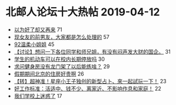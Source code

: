 # 北邮人论坛十大热帖 2019-04-12

- [以为好了却又再来](https://bbs.byr.cn/article/PsyHealthOnline/57656) 71
- [现女友的前男友，大家都是怎么处理的](https://bbs.byr.cn/article/Feeling/3106335) 57
- [92温柔小姐姐](https://bbs.byr.cn/article/Friends/1920222) 45
- [【讨论】想问一下各位同学和师兄姐，有没有闷声发大财的国企。](https://bbs.byr.cn/article/Job/2025940) 31
- [学生的机动车可以在校内长期停放吗](https://bbs.byr.cn/article/Talking/6112241) 30
- [求问健身房没有龙门架了以后能练啥？](https://bbs.byr.cn/article/Gymnasium/113121) 29
- [假期期间北京的住房好贵啊](https://bbs.byr.cn/article/DIYLife/47064) 26
- [【转】超神准！星座小王子独创的新型占卜、來一起試玩一下！](https://bbs.byr.cn/article/Constellations/326533) 23
- [好工作标准：活适中、钱不少、离家近、不影响作息和家庭！](https://bbs.byr.cn/article/WorkLife/1120940) 22
- [我们学校上迷惑了](https://bbs.byr.cn/article/Food/501731) 17


